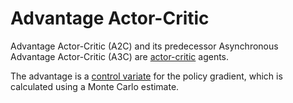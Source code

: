 # Advantage Actor-Critic

Advantage Actor-Critic (A2C) and its predecessor Asynchronous Advantage Actor-Critic (A3C)
are [actor-critic](introduction.md) agents.

The advantage is a [control variate](../../statistics/variance_reduction.md#control-variate-examples)
for the policy gradient, which is calculated using a Monte Carlo estimate.

